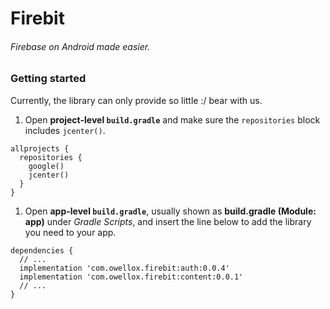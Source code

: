 # Firebit
###### Firebase on Android made easier.


### Getting started
Currently, the library can only provide so little :/ bear with us.

1. Open **project-level `build.gradle`** and make sure the `repositories` block includes `jcenter()`.
```
allprojects {
  repositories {
    google()
    jcenter()
  }
}
```
1. Open **app-level `build.gradle`**, usually shown as **build.gradle (Module: app)** under _Gradle Scripts_, and insert the line below to add the library you need to your app.

```
dependencies {
  // ...
  implementation 'com.owellox.firebit:auth:0.0.4'
  implementation 'com.owellox.firebit:content:0.0.1'
  // ...
}
```
